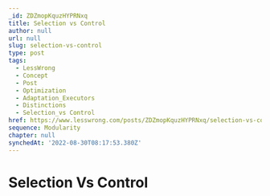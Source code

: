 ```yaml
---
_id: ZDZmopKquzHYPRNxq
title: Selection vs Control
author: null
url: null
slug: selection-vs-control
type: post
tags:
  - LessWrong
  - Concept
  - Post
  - Optimization
  - Adaptation_Executors
  - Distinctions
  - Selection_vs Control
href: https://www.lesswrong.com/posts/ZDZmopKquzHYPRNxq/selection-vs-control
sequence: Modularity
chapter: null
synchedAt: '2022-08-30T08:17:53.380Z'
---
```


# Selection Vs Control
